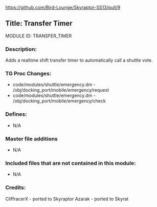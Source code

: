 https://github.com/Bird-Lounge/Skyraptor-SS13/pull/9

## Title: Transfer Timer

MODULE ID: TRANSFER_TIMER

### Description:

Adds a realtime shift transfer timer to automatically call a shuttle vote.

### TG Proc Changes:

- code/modules/shuttle/emergency.dm - /obj/docking_port/mobile/emergency/request
- code/modules/shuttle/emergency.dm - /obj/docking_port/mobile/emergency/check

### Defines:

- N/A

### Master file additions

- N/A

### Included files that are not contained in this module:

- N/A

### Credits:
CliffracerX - ported to Skyraptor
Azarak - ported to Skyrat
